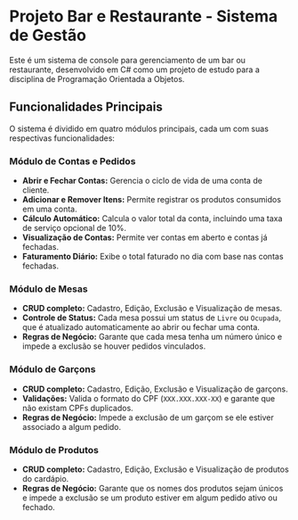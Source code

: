 # Projeto Bar e Restaurante - Sistema de Gestão

Este é um sistema de console para gerenciamento de um bar ou restaurante, desenvolvido em C# como um projeto de estudo para a disciplina de Programação Orientada a Objetos.

## Funcionalidades Principais

O sistema é dividido em quatro módulos principais, cada um com suas respectivas funcionalidades:

### Módulo de Contas e Pedidos
- **Abrir e Fechar Contas:** Gerencia o ciclo de vida de uma conta de cliente.
- **Adicionar e Remover Itens:** Permite registrar os produtos consumidos em uma conta.
- **Cálculo Automático:** Calcula o valor total da conta, incluindo uma taxa de serviço opcional de 10%.
- **Visualização de Contas:** Permite ver contas em aberto e contas já fechadas.
- **Faturamento Diário:** Exibe o total faturado no dia com base nas contas fechadas.

### Módulo de Mesas
- **CRUD completo:** Cadastro, Edição, Exclusão e Visualização de mesas.
- **Controle de Status:** Cada mesa possui um status de `Livre` ou `Ocupada`, que é atualizado automaticamente ao abrir ou fechar uma conta.
- **Regras de Negócio:** Garante que cada mesa tenha um número único e impede a exclusão se houver pedidos vinculados.

### Módulo de Garçons
- **CRUD completo:** Cadastro, Edição, Exclusão e Visualização de garçons.
- **Validações:** Valida o formato do CPF (`XXX.XXX.XXX-XX`) e garante que não existam CPFs duplicados.
- **Regras de Negócio:** Impede a exclusão de um garçom se ele estiver associado a algum pedido.

### Módulo de Produtos
- **CRUD completo:** Cadastro, Edição, Exclusão e Visualização de produtos do cardápio.
- **Regras de Negócio:** Garante que os nomes dos produtos sejam únicos e impede a exclusão se um produto estiver em algum pedido ativo ou fechado.

